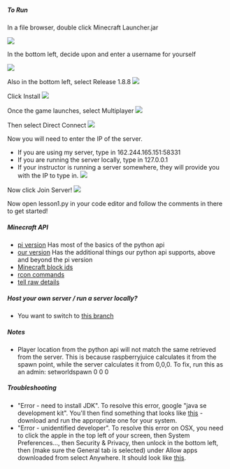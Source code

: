 ##### To Run

In a file browser, double click Minecraft Launcher.jar

![](http://teachthe.net/topclipbox/2016-03-03_14-23-00KXC3CT.png)

In the bottom left, decide upon and enter a username for yourself

![](http://teachthe.net/topclipbox/2016-03-03_14-23-20PLF8N2.png)

Also in the bottom left, select Release 1.8.8
![](http://teachthe.net/topclipbox/2016-03-03_14-21-47BAP7OT.png)

Click Install
![](http://teachthe.net/topclipbox/2016-03-03_14-24-41Z42XWT.png)

Once the game launches, select Multiplayer
![](http://teachthe.net/topclipbox/2016-03-03_14-25-17IJ9FWJ.png)

Then select Direct Connect
![](http://teachthe.net/topclipbox/2016-03-03_14-25-36Z7C2ZV.png)

Now you will need to enter the IP of the server.
- If you are using my server, type in 162.244.165.151:58331
- If you are running the server locally, type in 127.0.0.1
- If your instructor is running a server somewhere, they will provide you with the IP to type in.
![](http://teachthe.net/topclipbox/2016-03-03_14-25-53XIX7K9.png)

Now click Join Server!
![](http://teachthe.net/topclipbox/2016-03-03_14-27-3797QL8G.png)

Now open lesson1.py in your code editor and follow the comments in there to get started!

##### Minecraft API
- [pi version](http://www.stuffaboutcode.com/p/minecraft-api-reference.html) Has most of the basics of the python api
- [our version](https://github.com/zhuowei/RaspberryJuice) Has the additional things our python api supports, above and beyond the pi version
- [Minecraft block ids](http://minecraft-ids.grahamedgecombe.com/)
- [rcon commands](http://minecraft.gamepedia.com/Commands#execute)
- [tell raw details](http://www.minecraftforum.net/forums/minecraft-discussion/redstone-discussion-and/351959-1-8-raw-json-text-examples-for-tellraw-title-books)



##### Host your own server / run a server locally?
- You want to switch to [this branch](https://github.com/emeth-/pycraft/tree/local-server)


##### Notes
- Player location from the python api will not match the same retrieved from the server.
    This is because raspberryjuice calculates it from the spawn point, while the server calculates it from 0,0,0.
    To fix, run this as an admin:
    setworldspawn 0 0 0


##### Troubleshooting
- "Error - need to install JDK". To resolve this error, google "java se development kit". You'll then find something that looks like [this](http://teachthe.net/topclipbox/2016-02-28_01-29-305W6BTE.png) - download and run the appropriate one for your system.
- "Error - unidentified developer". To resolve this error on OSX, you need to click the apple in the top left of your screen, then System Preferences..., then Security & Privacy, then unlock in the bottom left, then (make sure the General tab is selected) under Allow apps downloaded from select Anywhere. It should look like [this](http://teachthe.net/topclipbox/2016-02-28_01-31-41VO1QVS.png).


